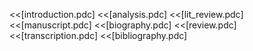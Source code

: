 <<[introduction.pdc]
<<[analysis.pdc]
<<[lit_review.pdc]
<<[manuscript.pdc]
<<[biography.pdc]
<<[review.pdc]
<<[transcription.pdc]
<<[bibliography.pdc]
